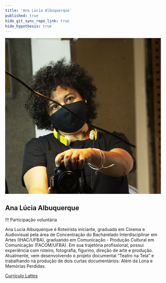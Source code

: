 ```yaml
---
title: 'Ana Lúcia Albuquerque'
published: true
hide_git_sync_repo_link: true
hide_hypothesis: true
---
```


![Fotografia de Ana Lúcia Albuquerque](../../imgs/AnaLuciaAlbuquerque.jpg?resize=400&classes=center,s-circle)

## Ana Lúcia Albuquerque

!!! Participação voluntária

Ana Lucia Albuquerque é Roteirista iniciante, graduada em Cinema e Audiovisual pela área de Concentração do Bacharelado Interdisciplinar em Artes (IHAC/UFBA), graduando em Comunicação - Produção Cultural em Comunicação (FACOM/UFBA). Em sua trajetória profissional, possui experiência com roteiro, fotografia, figurino, direção de arte e produção. Atualmente, vem desenvolvendo o projeto documental “Teatro na Tela” e trabalhando na produção de dois curtas documentários: Além da Lona e Memórias Perdidas.

[Currículo Lattes](http://lattes.cnpq.br/5041091952665937?classes=btn,btn-primary,btn-lg&target=_blank)
